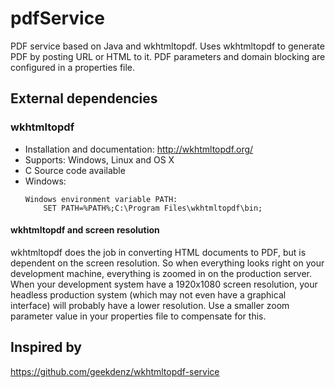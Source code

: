 # pdfService

PDF service based on Java and wkhtmltopdf.
Uses wkhtmltopdf to generate PDF by posting URL or HTML to it.
PDF parameters and domain blocking are configured in a properties file.

## External dependencies

### wkhtmltopdf

- Installation and documentation: http://wkhtmltopdf.org/
- Supports: Windows, Linux and OS X
- C Source code available
- Windows:
    ```
    Windows environment variable PATH: 
        SET PATH=%PATH%;C:\Program Files\wkhtmltopdf\bin;
    ```
#### wkhtmltopdf and screen resolution

wkhtmltopdf does the job in converting HTML documents to PDF, but is dependent on the screen resolution. So when everything looks right on your development machine, everything is zoomed in on the production server. When your development system have a 1920x1080 screen resolution, your headless production system (which may not even have a graphical interface) will probably have a lower resolution. Use a smaller zoom parameter value in your properties file to compensate for this.

## Inspired by

https://github.com/geekdenz/wkhtmltopdf-service
